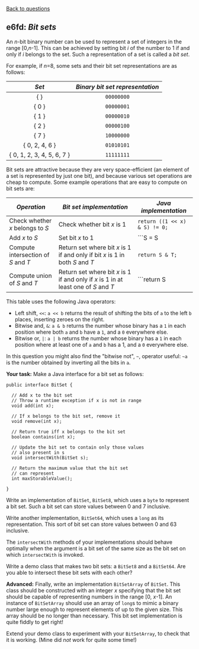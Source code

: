 [Back to questions](../README.md)

## e6fd: *Bit sets*

An *n*-bit binary number can be used to represent a set of integers in
the range [0,*n*-1].  This can be achieved by setting bit *i* of the
number to 1 if and only if *i* belongs to the set.  Such a
representation of a set is called a *bit set*.

For example, if *n*=8, some sets and their bit set representations are as follows:

| *Set*                      | *Binary bit set representation* |
|:--------------------------:|:-------------------------------:|
| { }                        | ```00000000```                  |
| { 0 }                      | ```00000001```                  |
| { 1 }                      | ```00000010```                  |
| { 2 }                      | ```00000100```                  |
| { 7 }                      | ```10000000```                  |
| { 0, 2, 4, 6 }             | ```01010101```                  |
| { 0, 1, 2, 3, 4, 5, 6, 7 } | ```11111111```                  |

Bit sets are attractive because they are very space-efficient (an
element of a set is represented by just one bit), and because various
set operations are cheap to compute.  Some example operations that are easy to compute on bit sets are:

| *Operation*  | *Bit set implementation* | *Java implementation* |
|--------------|--------------------------|-----------------------|
| Check whether *x* belongs to *S*    | Check whether bit *x* is 1 | ```return ((1 << x) & S) != 0;``` |
| Add *x* to *S*                      | Set bit *x* to 1           | ```S = S | (1 << x);``` |
| Compute intersection of *S* and *T* | Return set where bit *x* is 1 if and only if bit *x* is 1 in both *S* and *T* | ```return S & T;``` |
| Compute union of *S* and *T*        | Return set where bit *x* is 1 if and only if *x* is 1 in at least one of *S* and *T* | ```return S | T;``` |

This table uses the following Java operators:

* Left shift, ```<<```: ```a << b``` returns the result of shifting the bits of ```a``` to the left ```b``` places, inserting zeroes on the right.
* Bitwise and, ```&```: ```a & b``` returns the number whose binary has a ```1``` in each position where both ```a``` and ```b``` have a ```1```, and a ```0``` everywhere else.
* Bitwise or, ```|```: ```a | b``` returns the number whose binary has a ```1``` in each position where at least one of ```a``` and ```b``` has a 1, and a ```0``` everywhere else.

In this question you might also find the "bitwise not", ```~```, operator useful: ```~a``` is the number obtained by inverting all the bits in ```a```.

**Your task:** Make a Java interface for a bit set as follows:

```
public interface BitSet {

  // Add x to the bit set
  // Throw a runtime exception if x is not in range
  void add(int x);

  // If x belongs to the bit set, remove it
  void remove(int x);
	
  // Return true iff x belongs to the bit set
  boolean contains(int x);

  // Update the bit set to contain only those values
  // also present in s
  void intersectWith(BitSet s);
	
  // Return the maximum value that the bit set
  // can represent
  int maxStorableValue();

}
```

Write an implementation of ```BitSet```, ```BitSet8```,
which uses a ```byte``` to represent a bit set.  Such a bit set
can store values between 0 and 7 inclusive.

Write another implementation, ```BitSet64```, which uses a
```long``` as its representation.  This sort of bit set can
store values between 0 and 63 inclusive.

The ```intersectWith``` methods of your implementations should
behave optimally when the argument is a bit set of the same size as
the bit set on which ```intersectWith``` is invoked.

Write a demo class that makes two bit sets: a ```BitSet8``` and
a ```BitSet64```.  Are you able to intersect these bit sets with
each other?

**Advanced:** Finally, write an implementation ```BitSetArray``` of ```BitSet```.  This class should be constructed with an integer *x* specifying that the bit set should be capable of representing numbers in the range [0, *x*-1].  An instance of ```BitSetArray``` should use an array of ```long```s to mimic a binary number large enough to represent elements of up to the given size.  This array should be no longer than necessary.  This bit set implementation is quite fiddly to get right!

Extend your demo class to experiment with your ```BitSetArray```, to check that it is working.  (Mine did *not* work for quite some time!)
